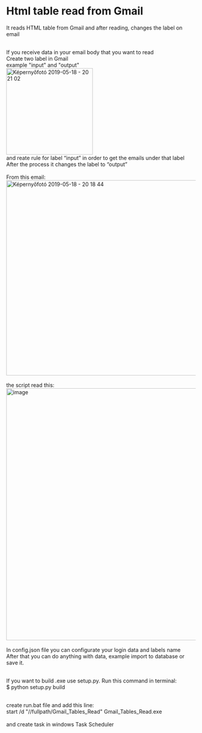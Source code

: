 # Html table read from Gmail
It reads HTML table from Gmail and after reading, changes the label on email<br><br>

If you receive data in your email body that you want to read<br>
Create two label in Gmail<br>
example "input" and "output"<br>
<img width="230" alt="Képernyőfotó 2019-05-18 - 20 21 02" src="https://user-images.githubusercontent.com/24839474/57973713-8d64b000-79ad-11e9-8f05-df21596e3406.png"><br>
and reate rule for label “input” in order to get the emails under that label<br>
After the process it changes the label to “output”<br><br>
From this email:<br>
<img width="519" alt="Képernyőfotó 2019-05-18 - 20 18 44" src="https://user-images.githubusercontent.com/24839474/57973717-95245480-79ad-11e9-94fd-5d91fe454639.png"><br><br>
the script read this:<br>
<img width="670" alt="image" src="https://user-images.githubusercontent.com/24839474/57973733-ce5cc480-79ad-11e9-948f-91d9071a81ed.png"><br><br>
In config.json file you can configurate your login data and labels name<br>
After that you can do anything with data, example import to database or save it.<br><br>

If you want to build .exe use setup.py. Run this command in terminal:<br>
$ python setup.py build<br><br>

create run.bat file and add this line:<br>
start /d "//fullpath/Gmail_Tables_Read" Gmail_Tables_Read.exe<br>
<br>
and create task in windows Task Scheduler <br>
